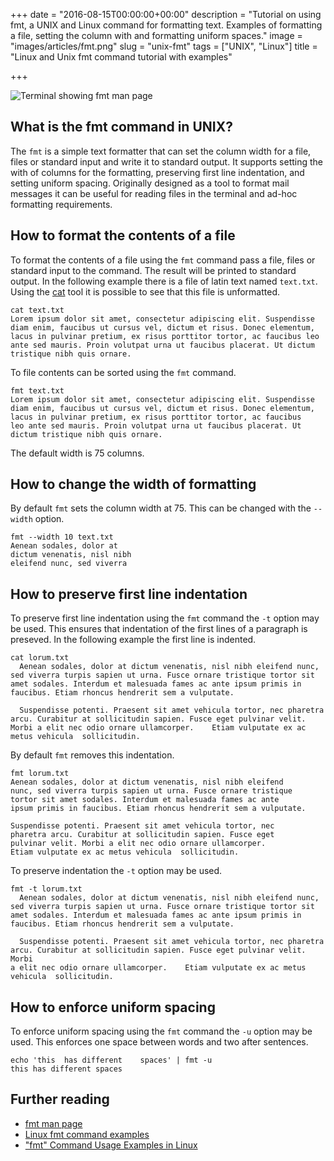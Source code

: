 +++
date = "2016-08-15T00:00:00+00:00"
description = "Tutorial on using fmt, a UNIX and Linux command for formatting text. Examples of formatting a file, setting the column with and formatting uniform spaces."
image = "images/articles/fmt.png"
slug = "unix-fmt"
tags = ["UNIX", "Linux"]
title = "Linux and Unix fmt command tutorial with examples"

+++

![Terminal showing fmt man page][3]

## What is the fmt command in UNIX?

The `fmt` is a simple text formatter that can set the column width for a file, files or standard input and write it to standard output. It supports setting the with of columns for the formatting, preserving first line indentation, and setting uniform spacing. Originally designed as a tool to format mail messages it can be useful for reading files in the terminal and ad-hoc formatting requirements.

## How to format the contents of a file

To format the contents of a file using the `fmt` command pass a file, files or standard input to the command. The result will be printed to standard output. In the following example there is a file of latin text named `text.txt`. Using the [cat][1] tool it is possible to see that this file is unformatted.

    cat text.txt
    Lorem ipsum dolor sit amet, consectetur adipiscing elit. Suspendisse diam enim, faucibus ut cursus vel, dictum et risus. Donec elementum, lacus in pulvinar pretium, ex risus porttitor tortor, ac faucibus leo ante sed mauris. Proin volutpat urna ut faucibus placerat. Ut dictum tristique nibh quis ornare.

To file contents can be sorted using the `fmt` command. 

    fmt text.txt
    Lorem ipsum dolor sit amet, consectetur adipiscing elit. Suspendisse
    diam enim, faucibus ut cursus vel, dictum et risus. Donec elementum,
    lacus in pulvinar pretium, ex risus porttitor tortor, ac faucibus
    leo ante sed mauris. Proin volutpat urna ut faucibus placerat. Ut
    dictum tristique nibh quis ornare.

The default width is 75 columns.

## How to change the width of formatting

By default `fmt` sets the column width at 75. This can be changed with the `--width` option.

    fmt --width 10 text.txt
    Aenean sodales, dolor at
    dictum venenatis, nisl nibh
    eleifend nunc, sed viverra

## How to preserve first line indentation

To preserve first line indentation using the `fmt` command the `-t` option may be used. This ensures that indentation of the first lines of a paragraph is preseved. In the following example the first line is indented.

    cat lorum.txt
      Aenean sodales, dolor at dictum venenatis, nisl nibh eleifend nunc, sed viverra turpis sapien ut urna. Fusce ornare tristique tortor sit amet sodales. Interdum et malesuada fames ac ante ipsum primis in faucibus. Etiam rhoncus hendrerit sem a vulputate. 
      
      Suspendisse potenti. Praesent sit amet vehicula tortor, nec pharetra arcu. Curabitur at sollicitudin sapien. Fusce eget pulvinar velit. Morbi a elit nec odio ornare ullamcorper.    Etiam vulputate ex ac metus vehicula  sollicitudin.

By default `fmt` removes this indentation.
    
    fmt lorum.txt
    Aenean sodales, dolor at dictum venenatis, nisl nibh eleifend
    nunc, sed viverra turpis sapien ut urna. Fusce ornare tristique
    tortor sit amet sodales. Interdum et malesuada fames ac ante
    ipsum primis in faucibus. Etiam rhoncus hendrerit sem a vulputate.

    Suspendisse potenti. Praesent sit amet vehicula tortor, nec
    pharetra arcu. Curabitur at sollicitudin sapien. Fusce eget
    pulvinar velit. Morbi a elit nec odio ornare ullamcorper.
    Etiam vulputate ex ac metus vehicula  sollicitudin.

To preserve indentation the `-t` option may be used.

    fmt -t lorum.txt
      Aenean sodales, dolor at dictum venenatis, nisl nibh eleifend nunc,
    sed viverra turpis sapien ut urna. Fusce ornare tristique tortor sit
    amet sodales. Interdum et malesuada fames ac ante ipsum primis in
    faucibus. Etiam rhoncus hendrerit sem a vulputate.

      Suspendisse potenti. Praesent sit amet vehicula tortor, nec pharetra
    arcu. Curabitur at sollicitudin sapien. Fusce eget pulvinar velit. Morbi
    a elit nec odio ornare ullamcorper.    Etiam vulputate ex ac metus
    vehicula  sollicitudin.

## How to enforce uniform spacing

To enforce uniform spacing using the `fmt` command the `-u` option may be used. This enforces one space between words and two after sentences. 

    echo 'this  has different    spaces' | fmt -u
    this has different spaces

## Further reading

* [fmt man page][2]
* [Linux fmt command examples][4]
* ["fmt" Command Usage Examples in Linux][5]

[1]: /unix-cat/
[2]: http://linux.die.net/man/1/fmt
[3]: /images/articles/fmt.png "Linux and Unix fmt command"
[4]: http://landoflinux.com/linux_fmt_command.html
[5]: http://www.sanfoundry.com/fmt-command-usage-examples-linux/
